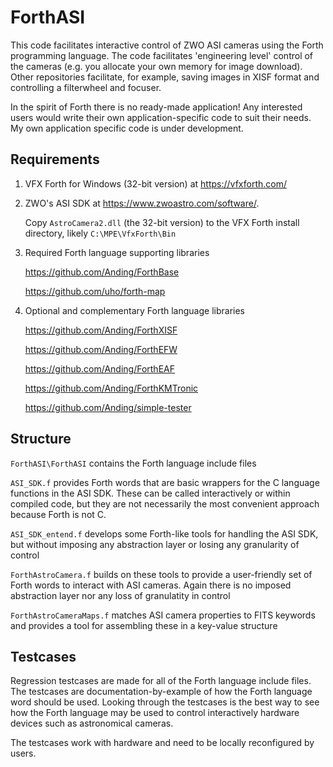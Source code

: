 # ForthASI

This code facilitates interactive control of ZWO ASI cameras using the Forth programming language.  The code facilitates 'engineering level' control of the cameras  (e.g. you allocate your own memory for image download).  Other repositories facilitate, for example, saving images in XISF format and controlling a filterwheel and focuser.

In the spirit of Forth there is no ready-made application! Any interested users would write their own application-specific code to suit their needs.  My own application specific code is under development.

## Requirements

1. VFX Forth for Windows (32-bit version) at https://vfxforth.com/

2. ZWO's ASI SDK at https://www.zwoastro.com/software/.

	Copy ```AstroCamera2.dll``` (the 32-bit version) to the VFX Forth install directory, likely ```C:\MPE\VfxForth\Bin```

3. Required Forth language supporting libraries 

	https://github.com/Anding/ForthBase
	
	https://github.com/uho/forth-map

4. Optional and complementary Forth language libraries

	https://github.com/Anding/ForthXISF
	
	https://github.com/Anding/ForthEFW
	
	https://github.com/Anding/ForthEAF
	
	https://github.com/Anding/ForthKMTronic
	
	https://github.com/Anding/simple-tester



## Structure

```ForthASI\ForthASI``` contains the Forth language include files

```ASI_SDK.f``` provides Forth words that are basic wrappers for the C language functions in the ASI SDK.  These can be called interactively or within compiled code, but they are not necessarily the most convenient approach because Forth is not C.

```ASI_SDK_entend.f``` develops some Forth-like tools for handling the ASI SDK, but without imposing any abstraction layer or losing any granularity of control

```ForthAstroCamera.f``` builds on these tools to provide a user-friendly set of Forth words to interact with ASI cameras.  Again there is no imposed abstraction layer nor any loss of granulatity in control

```ForthAstroCameraMaps.f``` matches ASI camera properties to FITS keywords and provides a tool for assembling these in a key-value structure 

## Testcases

Regression testcases are made for all of the Forth language include files.  The testcases are  documentation-by-example of how the Forth language word should be used.  Looking through the testcases is the best way to see how the Forth language may be used to control interactively hardware devices such as astronomical cameras.

The testcases work with hardware and need to be locally reconfigured by users.




